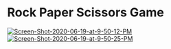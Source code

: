 # Rock Paper Scissors Game
<a href="https://ibb.co/bdTDf7B"><img src="https://i.ibb.co/SvbGLJn/Screen-Shot-2020-06-19-at-9-50-12-PM.png" alt="Screen-Shot-2020-06-19-at-9-50-12-PM" border="0"></a>
<a href="https://ibb.co/nLn8jvR"><img src="https://i.ibb.co/RDB4cm7/Screen-Shot-2020-06-19-at-9-50-25-PM.png" alt="Screen-Shot-2020-06-19-at-9-50-25-PM" border="0"></a>
